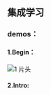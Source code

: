 ## 集成学习
### demos：
#### 1.Begin：
![1 片头](https://github.com/user-attachments/assets/8ae389c2-da31-4554-a365-290af3ab79d1)
#### 2.Intro:
